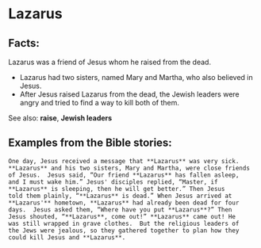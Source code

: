 Lazarus
=======

Facts:
------

Lazarus was a friend of Jesus whom he raised from the dead.

-   Lazarus had two sisters, named Mary and Martha, who also believed in
    Jesus.
-   After Jesus raised Lazarus from the dead, the Jewish leaders were
    angry and tried to find a way to kill both of them.

See also: **raise**, **Jewish leaders**

Examples from the Bible stories:
--------------------------------

    One day, Jesus received a message that **Lazarus** was very sick.
    **Lazarus** and his two sisters, Mary and Martha, were close friends
    of Jesus.  Jesus said, “Our friend **Lazarus** has fallen asleep,
    and I must wake him.” Jesus' disciples replied, “Master, if
    **Lazarus** is sleeping, then he will get better.” Then Jesus
    told them plainly, “**Lazarus** is dead.” When Jesus arrived at
    **Lazarus'** hometown, **Lazarus** had already been dead for four
    days.  Jesus asked them, “Where have you put **Lazarus**?” Then
    Jesus shouted, “**Lazarus**, come out!” **Lazarus** came out! He
    was still wrapped in grave clothes.  But the religious leaders of
    the Jews were jealous, so they gathered together to plan how they
    could kill Jesus and **Lazarus**.
